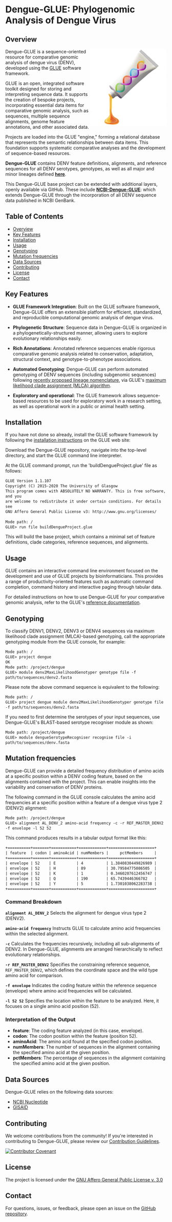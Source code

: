 # Dengue-GLUE: Phylogenomic Analysis of Dengue Virus

## Overview

<img src="md/dengue-glue-logo.png" align="right" alt="" width="240" />

Dengue-GLUE is a sequence-oriented resource for comparative genomic analysis of dengue virus (DENV), developed using the [GLUE](https://github.com/giffordlabcvr/gluetools) software framework.

GLUE is an open, integrated software toolkit designed for storing and interpreting sequence data. It supports the creation of bespoke projects, incorporating essential data items for comparative genomic analysis, such as sequences, multiple sequence alignments, genome feature annotations, and other associated data.

Projects are loaded into the GLUE "engine," forming a relational database that represents the semantic relationships between data items. This foundation supports systematic comparative analyses and the development of sequence-based resources.

**Dengue-GLUE** contains DENV feature definitions, alignments, and reference sequences for all DENV serotypes, genotypes, as well as all major and minor lineages defined **[here](https://dengue-lineages.org)**.

This Dengue-GLUE base project can be extended with additional layers, openly available via GitHub. These include **[NCBI-Dengue-GLUE](https://github.com/giffordlabcvr/NCBI-Dengue-GLUE)**: which extends Dengue-GLUE through the incorporation of all DENV sequence data published in NCBI GenBank.

## Table of Contents

- [Overview](#overview)
- [Key Features](#key-features)
- [Installation](#installation)
- [Usage](#usage)
- [Genotyping](#genotyping)
- [Mutation frequencies](#mutation-frequencies)
- [Data Sources](#data-sources)
- [Contributing](#contributing)
- [License](#license)
- [Contact](#contact)

## Key Features

- **GLUE Framework Integration**: Built on the GLUE software framework, Dengue-GLUE offers an extensible platform for efficient, standardized, and reproducible computational genomic analysis of dengue virus.

- **Phylogenetic Structure**: Sequence data in Dengue-GLUE is organized in a phylogenetically-structured manner, allowing users to explore evolutionary relationships easily.

- **Rich Annotations**: Annotated reference sequences enable rigorous comparative genomic analysis related to conservation, adaptation, structural context, and genotype-to-phenotype associations.

- **Automated Genotyping**: Dengue-GLUE can perform automated genotyping of DENV sequences (including subgenomic sequences) following [recently proposed lineage nomenclature](https://dengue-lineages.org), via GLUE's [maximum likelihood clade assignment (MLCA) algorithm](https://doi.org/10.1186/s12859-018-2459-9).

- **Exploratory and operational**: The GLUE framework allows sequence-based resources to be used for exploratory work in a research setting, as well as operational work in a public or animal health setting.


## Installation

If you have not done so already, install the GLUE software framework by following the [installation instructions](http://glue-tools.cvr.gla.ac.uk/#/installation) on the GLUE web site: 

Download the Dengue-GLUE repository, navigate into the top-level directory, and start the GLUE command line interpreter.

At the GLUE command prompt, run the 'buildDengueProject.glue' file as follows:

```
GLUE Version 1.1.107
Copyright (C) 2015-2020 The University of Glasgow
This program comes with ABSOLUTELY NO WARRANTY. This is free software, and you
are welcome to redistribute it under certain conditions. For details see
GNU Affero General Public License v3: http://www.gnu.org/licenses/

Mode path: /
GLUE> run file buildDengueProject.glue
```

This will build the base project, which contains a minimal set of feature definitions, clade categories, reference sequences, and alignments.

## Usage

GLUE contains an interactive command line environment focused on the development and use of GLUE projects by bioinformaticians. This provides a range of productivity-oriented features such as automatic command completion, command history and interactive paging through tabular data. 

For detailed instructions on how to use Dengue-GLUE for your comparative genomic analysis, refer to the GLUE's [reference documentation](http://glue-tools.cvr.gla.ac.uk/).

## Genotyping

To classify DENV1, DENV2, DENV3 or DENV4 sequences via maximum likelihood clade assignment (MLCA)-based genotyping, call the appropriate genotyping module from the GLUE console, for example:

```
Mode path: /
GLUE> project dengue
OK
Mode path: /project/dengue
GLUE> module denv2MaxLikelihoodGenotyper genotype file -f path/to/sequences/denv2.fasta 
```

Please note the above command sequence is equivalent to the following:

```
Mode path: /
GLUE> project dengue module denv2MaxLikelihoodGenotyper genotype file -f path/to/sequences/denv2.fasta 
```

If you need to first determine the serotypes of your input sequences, use Dengue-GLUE's BLAST-based serotype recogniser module as shown:

```
Mode path: /project/dengue
GLUE> module dengueSerotypeRecogniser recognise file -i path/to/sequences/denv.fasta 
```

## Mutation frequencies

Dengue-GLUE can provide a detailed frequency distribution of amino acids at a specific position within a DENV coding feature, based on the alignments contained with the project. This can enable insights into the variability and conservation of DENV proteins.

The following command in the GLUE console calculates the amino acid frequencies at a specific position within a feature of a dengue virus type 2 (DENV2) alignment:

```
Mode path: /project/dengue
GLUE> alignment AL_DENV_2 amino-acid frequency -c -r REF_MASTER_DENV2 -f envelope -l 52 52
```

This command produces results in a tabular output format like this:

```
+==========+=======+===========+============+====================+
| feature  | codon | aminoAcid | numMembers |     pctMembers     |
+==========+=======+===========+============+====================+
| envelope | 52    | E         | 4          | 1.3840830449826989 |
| envelope | 52    | H         | 89         | 30.79584775086505  |
| envelope | 52    | K         | 1          | 0.3460207612456747 |
| envelope | 52    | Q         | 190        | 65.7439446366782   |
| envelope | 52    | Y         | 5          | 1.7301038062283738 |
+==========+=======+===========+============+====================+
```

### Command Breakdown

**`alignment AL_DENV_2`**
Selects the alignment for dengue virus type 2 (DENV2).

**`amino-acid frequency`**
Instructs GLUE to calculate amino acid frequencies within the selected alignment.

**`-c`**
Calculates the frequencies recursively, including all sub-alignments of DENV2. In Dengue-GLUE, alignments are arranged hierarchically to reflect evolutionary relationships.

**`-r REF_MASTER_DENV2`**
Specifies the constraining reference sequence, `REF_MASTER_DENV2`, which defines the coordinate space and the wild type amino acid for comparison.

**`-f envelope`**
Indicates the coding feature within the reference sequence (envelope) where amino acid frequencies will be calculated.

**`-l 52 52`**
Specifies the location within the feature to be analyzed. Here, it focuses on a single amino acid position (52).

### Interpretation of the Output

- **feature**: The coding feature analyzed (in this case, envelope).
- **codon**: The codon position within the feature (position 52).
- **aminoAcid**: The amino acid found at the specified codon position.
- **numMembers**: The number of sequences in the alignment containing the specified amino acid at the given position.
- **pctMembers**: The percentage of sequences in the alignment containing the specified amino acid at the given position.


## Data Sources

Dengue-GLUE relies on the following data sources:

- [NCBI Nucleotide](https://www.ncbi.nlm.nih.gov/nuccore)
- [GISAID](https://gisaid.org/)


## Contributing

We welcome contributions from the community! If you're interested in contributing to Dengue-GLUE, please review our [Contribution Guidelines](./md/CONTRIBUTING.md).

[![Contributor Covenant](https://img.shields.io/badge/Contributor%20Covenant-2.1-4baaaa.svg)](./md/code_of_conduct.md)


## License

The project is licensed under the [GNU Affero General Public License v. 3.0](https://www.gnu.org/licenses/agpl-3.0.en.html)

## Contact

For questions, issues, or feedback, please open an issue on the [GitHub repository](https://github.com/giffordlabcvr/Dengue-GLUE/issues).

